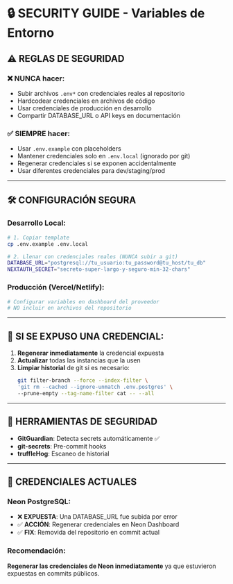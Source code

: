 # 🔒 SECURITY GUIDE - Variables de Entorno

## ⚠️ REGLAS DE SEGURIDAD

### ❌ NUNCA hacer:
- Subir archivos `.env*` con credenciales reales al repositorio
- Hardcodear credenciales en archivos de código
- Usar credenciales de producción en desarrollo
- Compartir DATABASE_URL o API keys en documentación

### ✅ SIEMPRE hacer:
- Usar `.env.example` con placeholders
- Mantener credenciales solo en `.env.local` (ignorado por git)
- Regenerar credenciales si se exponen accidentalmente
- Usar diferentes credenciales para dev/staging/prod

---

## 🛠️ CONFIGURACIÓN SEGURA

### Desarrollo Local:
```bash
# 1. Copiar template
cp .env.example .env.local

# 2. Llenar con credenciales reales (NUNCA subir a git)
DATABASE_URL="postgresql://tu_usuario:tu_password@tu_host/tu_db"
NEXTAUTH_SECRET="secreto-super-largo-y-seguro-min-32-chars"
```

### Producción (Vercel/Netlify):
```bash
# Configurar variables en dashboard del proveedor
# NO incluir en archivos del repositorio
```

---

## 🚨 SI SE EXPUSO UNA CREDENCIAL:

1. **Regenerar inmediatamente** la credencial expuesta
2. **Actualizar** todas las instancias que la usen
3. **Limpiar historial** de git si es necesario:
   ```bash
   git filter-branch --force --index-filter \
   'git rm --cached --ignore-unmatch .env.postgres' \
   --prune-empty --tag-name-filter cat -- --all
   ```

---

## 🔧 HERRAMIENTAS DE SEGURIDAD

- **GitGuardian**: Detecta secrets automáticamente ✅
- **git-secrets**: Pre-commit hooks
- **truffleHog**: Escaneo de historial

---

## 📝 CREDENCIALES ACTUALES

### Neon PostgreSQL:
- ❌ **EXPUESTA**: Una DATABASE_URL fue subida por error
- ✅ **ACCIÓN**: Regenerar credenciales en Neon Dashboard
- ✅ **FIX**: Removida del repositorio en commit actual

### Recomendación:
**Regenerar las credenciales de Neon inmediatamente** ya que estuvieron expuestas en commits públicos.
